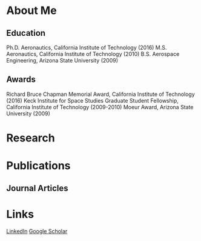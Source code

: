 # About Me
## Education
Ph.D. Aeronautics, California Institute of Technology (2016)
M.S. Aeronautics, California Institute of Technology (2010)
B.S. Aerospace Engineering, Arizona State University (2009)

## Awards
Richard Bruce Chapman Memorial Award, California Institute of Technology (2016)
Keck Institute for Space Studies Graduate Student Fellowship, California Institute of Technology (2009-2010)
Moeur Award, Arizona State University (2009)

# Research
# Publications
## Journal Articles


# Links
[LinkedIn](https://www.linkedin.com/in/jomelameng/)
[Google Scholar](https://scholar.google.com/citations?user=TrfuqIgAAAAJ&hl=en&oi=ao)
